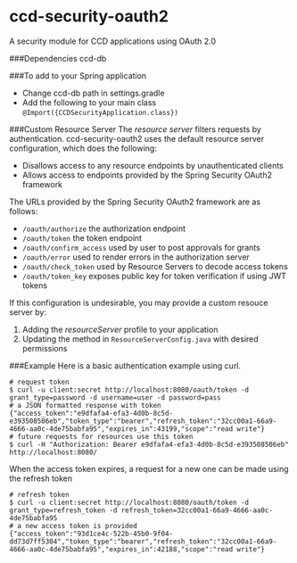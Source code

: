 # ccd-security-oauth2
A security module for CCD applications using OAuth 2.0

###Dependencies
ccd-db

###To add to your Spring application 
- Change ccd-db path in settings.gradle
- Add the following to your main class    
`@Import({CCDSecurityApplication.class})`

###Custom Resource Server
The _resource server_ filters requests by authentication. ccd-security-oauth2 uses the default resource server configuration, which does the following:
- Disallows access to any resource endpoints by unauthenticated clients
- Allows access to endpoints provided by the Spring Security OAuth2 framework

The URLs provided by the Spring Security OAuth2 framework are as follows:
- `/oauth/authorize` the authorization endpoint
- `/oauth/token` the token endpoint
- `/oauth/confirm_access` used by user to post approvals for grants
- `/oauth/error` used to render errors in the authorization server
- `/oauth/check_token` used by Resource Servers to decode access tokens
- `/oauth/token_key` exposes public key for token verification if using JWT tokens

If this configuration is undesirable, you may provide a custom resouce server by:

1. Adding the _resourceServer_ profile to your application
2. Updating the method in `ResourceServerConfig.java` with desired permissions

###Example
Here is a basic authentication example using curl.

```
# request token
$ curl -u client:secret http://localhost:8080/oauth/token -d grant_type=password -d username=user -d password=pass
# a JSON formatted response with token
{"access_token":"e9dfafa4-efa3-4d0b-8c5d-e393508506eb","token_type":"bearer","refresh_token":"32cc00a1-66a9-4666-aa0c-4de75babfa95","expires_in":43199,"scope":"read write"}
# future requests for resources use this token
$ curl -H "Authorization: Bearer e9dfafa4-efa3-4d0b-8c5d-e393508506eb" http://localhost:8080/
```

When the access token expires, a request for a new one can be made using the refresh token
```
# refresh token
$ curl -u client:secret http://localhost:8080/oauth/token -d grant_type=refresh_token -d refresh_token=32cc00a1-66a9-4666-aa0c-4de75babfa95
# a new access token is provided 
{"access_token":"93d1ce4c-522b-45b0-9f04-dd73d7ff5304","token_type":"bearer","refresh_token":"32cc00a1-66a9-4666-aa0c-4de75babfa95","expires_in":42188,"scope":"read write"}
```